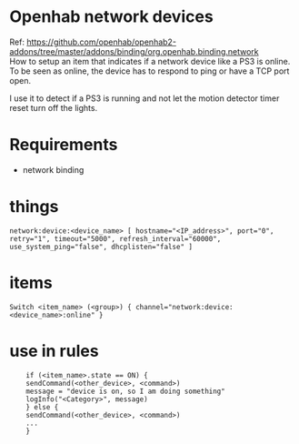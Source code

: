 # Openhab network devices

Ref: https://github.com/openhab/openhab2-addons/tree/master/addons/binding/org.openhab.binding.network  
How to setup an item that indicates if a network device like a PS3 is online. To be seen as online, the device has to respond to ping or have a TCP port open.  

I use it to detect if a PS3 is running and not let the motion detector timer reset turn off the lights.

# Requirements

* network binding

# things

```
network:device:<device_name> [ hostname="<IP_address>", port="0", retry="1", timeout="5000", refresh_interval="60000", use_system_ping="false", dhcplisten="false" ]
```

# items

```
Switch <item_name> (<group>) { channel="network:device:<device_name>:online" }
```

# use in rules

```
    if (<item_name>.state == ON) {
    sendCommand(<other_device>, <command>)
    message = "device is on, so I am doing something"
    logInfo("<Category>", message)
    } else {
    sendCommand(<other_device>, <command>)
    ...
    }
```
